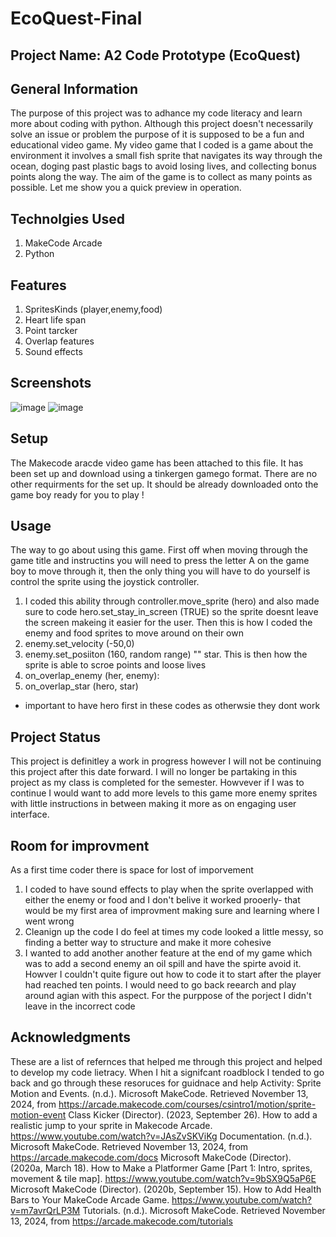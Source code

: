 # EcoQuest-Final
## Project Name: A2 Code Prototype (EcoQuest)

## General Information
The purpose of this project was to adhance my code literacy and learn more about coding with python. Although this project doesn't necessarily solve an issue or problem the purpose of it is supposed to be a fun and educational video game. My video game that I coded is a game about the environment it involves a small fish sprite that navigates its way through the ocean, doging past plastic bags to avoid losing lives, and collecting bonus points along the way. The aim of the game is to collect as many points as possible. Let me show you a quick preview in operation. 

## Technolgies Used 
1. MakeCode Arcade
2. Python

## Features 
1. SpritesKinds (player,enemy,food)
2. Heart life span
3. Point tarcker
4. Overlap features
5. Sound effects

## Screenshots 
![image](https://github.com/user-attachments/assets/7783f771-c1bf-4983-826d-2c5fbd83db13)
![image](https://github.com/user-attachments/assets/3dd72245-a895-471b-8afa-8e8c1b625e95)

## Setup 
The Makecode aracde video game has been attached to this file. It has been set up and download using a tinkergen gamego format. There are no other requirments for the set up. It should be already downloaded onto the game boy ready for you to play !

## Usage 
The way to go about using this game. First off when moving through the game title and instructins you will need to press the letter A on the game boy to move through it, then the only thing you will have to do yourself is control the sprite using the joystick controller. 
1. I coded this ability through controller.move_sprite (hero) and also made sure to code hero.set_stay_in_screen (TRUE) so the sprite doesnt leave the screen makeing it easier for the user.
Then this is how I coded the enemy and food sprites to move around on their own
3. enemy.set_velocity (-50,0)
4. enemy.set_posiiton (160, random range)
"" star.
This is then how the sprite is able to scroe points and loose lives
5. on_overlap_enemy (her, enemy):
6. on_overlap_star (hero, star)
* important to have hero first in these codes as otherwsie they dont work 

## Project Status 
This project is definitley a work in progress however I will not be continuing this project after this date forward. I will no longer be partaking in this project as my class is completed for the semester. Howvever if I was to continue I would want to add more levels to this game more enemy sprites with little instructions in between making it more as on engaging user interface. 

## Room for improvment 
As a first time coder there is space for lost of imporvement 
1. I coded to have sound effects to play when the sprite overlapped with either the enemy or food and I don't belive it worked prooerly- that would be my first area of improvment making sure and learning where I went wrong
2. Cleanign up the code I do feel at times my code looked a little messy, so finding a better way to structure and make it more cohesive
3. I wanted to add another another feature at the end of my game which was to add a second enemy an oil spill and have the spirte avoid it. Howver I couldn't quite figure out how to code it to start after the player had reached ten points. I would need to go back reearch and play around agian with this aspect. For the purppose of the porject I didn't leave in the incorrect code 

## Acknowledgments 
These are a list of refernces that helped me through this project and helped to develop my code lietracy. When I hit a signifcant roadblock I tended to go back and go through these resoruces for guidnace and help 
Activity: Sprite Motion and Events. (n.d.). Microsoft MakeCode. Retrieved November 13, 2024, from https://arcade.makecode.com/courses/csintro1/motion/sprite-motion-event
Class Kicker (Director). (2023, September 26). How to add a realistic jump to your sprite in Makecode Arcade. https://www.youtube.com/watch?v=JAsZvSKViKg
Documentation. (n.d.). Microsoft MakeCode. Retrieved November 13, 2024, from https://arcade.makecode.com/docs
Microsoft MakeCode (Director). (2020a, March 18). How to Make a Platformer Game [Part 1: Intro, sprites, movement & tile map]. https://www.youtube.com/watch?v=9bSX9Q5aP6E
Microsoft MakeCode (Director). (2020b, September 15). How to Add Health Bars to Your MakeCode Arcade Game. https://www.youtube.com/watch?v=m7avrQrLP3M
Tutorials. (n.d.). Microsoft MakeCode. Retrieved November 13, 2024, from https://arcade.makecode.com/tutorials
